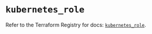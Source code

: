 # `kubernetes_role`

Refer to the Terraform Registry for docs: [`kubernetes_role`](https://registry.terraform.io/providers/hashicorp/kubernetes/2.29.0/docs/resources/role).
